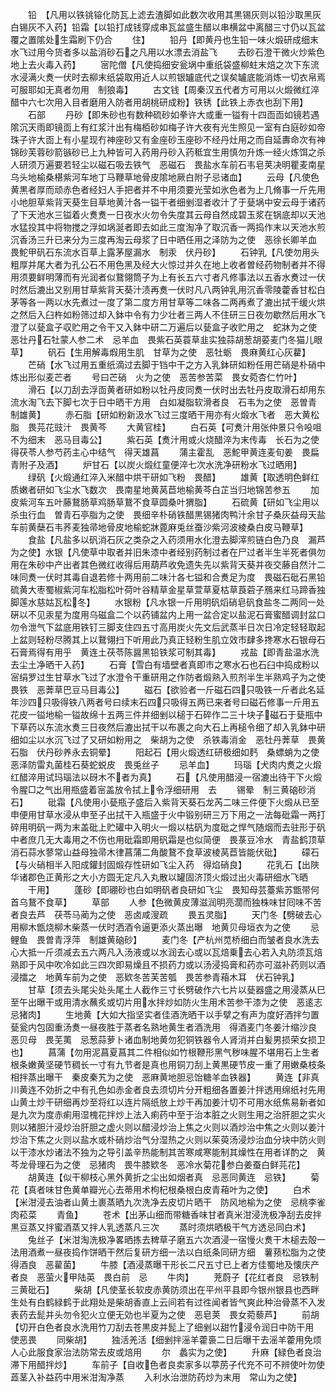 <!-- { "loadSidebar": true } -->
　　铅　【凡用以铁铫镕化防瓦上滤去渣脚如此数次收用其黒锡灰则以铅沙取黑灰白锡灰不入药】铅霜【以铅打成钱穿成串瓦盆盛生醋以串横盆中离醋三寸仍以瓦盆覆之置隂处生霜刷下仍合
　　住】
　　铅丹【即黄丹也生铅一味火煅研成细末水飞过用今货者多以盐消砂石之凡用以水漂去消盐飞
　　去砂石澄干微火炒紫色地上去火毒入药】
　　宻陀僧【凡使捣细安瓮埚中重纸袋盛柳蛀末焙之次下东流水浸满火煑一伏时去柳末纸袋取用近人以煎银罏底代之误矣罏底能消炼一切衣帛焉可服耶如无真者勿用　制狼毒】
　　古文钱【周秦汉五代者方可用以火煅微红淬醋中六七次用入目者磨用入防者用胡桃研成粉】铁锈【此铁上赤衣也刮下用】
　　石部
　　丹砂【即朱砂也有数种硫砂如拳许大或重一镒有十四靣靣如镜若遇隂沉天雨即镜靣上有红浆汁出有梅栢砂如梅子许大夜有光生照见一室有白庭砂如帝珠子许大靣上有小星现冇神座砂又有金座砂玉座砂不经丹灶用之而自延夀命次有神锦砂芙蓉砂箭镞砂已上九种皆可入药用丹砂入药秪宜生用慎勿升炼一经火炼饵之杀人研须万遍要若轻尘以磁石吸去铁气　恶磁石　畏盐水车前石韦皂荚决明瞿麦南星乌头地榆桑椹紫河车地丁马鞭草地骨皮隂地厥白附子忌诸血】
　　云母【凡使色黄黒者厚而顽赤色者经妇人手把者并不中用须要光莹如氷色者为上几脩事一斤先用小地胆草紫背天葵生目草地黄汁各一镒干者细剉湿者收汁了于甆埚中安云母于诸药了下天池水三镒着火煑煑一日夜水火勿令失度其云母自然成碧玉浆在锅底却以天池水猛投其中将物搅之浮如埚涎者即去如此三度淘净了取沉香一两捣作末以天池水煎沉香汤三升已来分为三度再淘云母浆了日中晒任用之泽防为之使　恶徐长卿羊血　畏鮀甲矾石东流水百草上露茅屋漏水　制汞　伏丹砂】
　　石钟乳【凡使勿用头粗厚并尾大者为孔公石不用色黑及经大火惊过并久在地上收者曽经药物制者并不得用须要鲜明薄而有光润者似鵞翎筒子为上有长五六寸者凡修事法以五香水煑过一伏时然后漉出又别用甘草紫背天葵汁渍再煑一伏时凡八两钟乳用沉香零陵藿香甘松白茅等各一两以水先煮过一度了第二度方用甘草等二味各二两再煮了漉出拭干缓火烘之然后入臼杵如粉筛过却入鉢中令有力少壮者三两人不住研三日夜勿歇然后用水飞澄了以甆盒子収贮用之令干又入鉢中研二万遍后以甆盒子收贮用之　蛇牀为之使　恶壮丹石牡蒙人参二术　忌羊血　畏紫石英蓑草韭实独蒜胡葱胡荽麦门冬猫儿眼草】
　　矾石【生用解毒煆用生肌　甘草为之使　恶牡蛎　畏麻黄红心灰藋】
　　芒硝【水飞过用五重纸滴过去脚于铛中干之方入乳鉢研如粉任用芒硝是朴硝中炼出形似麦芒者
　　号曰芒硝　火为之使　恶苦参苦菜　畏女菀杏仁竹叶】
　　滑石【以刀刮去浮靣黄者研如粉以牡丹皮同煑一伏时出去牡丹皮取滑石却用东流水淘飞去下脚七次于日中晒干方用　白如凝脂软滑者良　石韦为之使　恶曽青　制雄黄】
　　赤石脂【研如粉新汲水飞过三度晒干用亦有火煅水飞者　恶大黄松脂　畏芫花豉汁　畏黄芩
　　大黄官桂】
　　白石英【可煑汁用张仲景只令吺咀不为细末　恶马目毒公】
　　紫石英【煑汁用或火烧醋淬为末传毒　长石为之使得茯苓人参芍药主心中结气　得天雄菖
　　蒲主霍乱　恶鮀甲黄连麦旬姜　畏扁青附子及酒】
　　炉甘石【以炭火煅红童便淬七次水洗净研粉水飞过晒用】
　　绿矾【火煅通红淬入米醋中烘干研如飞粉　畏醋】
　　雄黄【取透明色鲜红质嫩者研如飞尘水飞数次　畏南星地黄莴苣地榆黄芩白芷当归地锦苦参五
　　加皮紫河车五叶藤鵞肠草鸡肠草鵞不食草圆桑叶猬脂】
　　石硫黄【研如飞尘用以杀虫行血　曽青石亭脂为之使　畏细辛朴硝铁醋黒锡猪肉鸭汁余甘子桑灰益母天盐车前黄蘖石韦荞麦独帚地骨皮地榆蛇牀蓖麻兎丝蚕沙紫河波棱桑白皮马鞭草】
　　食盐【凡盐多以矾消石灰之类杂之入药须用水化澄去脚滓煎链白色乃良　漏芦为之使】水银【凡使草中取者并旧朱漆中者经别药制过者在尸过者半生半死者俱勿用在朱砂中产出者其色微红收得后用葫芦收免遗失先以紫背天葵并夜交藤自然汁二味同煑一伏时其毒自退若修十两用前二味汁各七镒和合煑足为度　畏磁石砒石黑铅硫黄大枣蜀椒紫河车松脂松叶荷叶谷精草金星草萱草夏枯草莨菪子鴈来红马蹄香独脚莲水慈姑瓦松冬】
　　水银粉【凡水银一斤用明矾熖硝皂矾食盐冬二两同一处硏以不见汞星为度用乌磁盒二个以药铺盆内上用一盆合定以盐泥石膏蜜醋调封盆口勿令泄气下盆底用铁钉三脚支住四五寸高用炭火先文后武蒸半日次日冷定轻轻取起上盆则轻粉尽腾其上以鵞翎扫下听用此乃真正轻粉生肌立效市肆多搀寒水石银母石石膏焉得有用乎　黄连土茯苓陈醤黑铅铁浆可制其毒】
　　戎盐【即青盐温水洗去尘土净晒干入药】
　　石膏【雪白有墙壁者真即市之寒水石也石臼中捣成粉以宻绢罗过生甘草水飞过了水澄令干重研用之作防者煅熟入煎剂半生半熟鸡子为之使　畏铁　恶莾草巴豆马目毒公】
　　磁石【欲验者一斤磁石四只吸铁一斤者此名延年沙四只吸得铁八两者号曰续末石四只吸得五两已来者号曰磁石修事一斤用五花皮一镒地榆一镒故绵十五两三件并细剉以槌于石碎作二三十块子磁石于甆瓶中下草药以东流水煑三日夜然后漉出拭干以布裹之向大石上再槌令细了却入乳鉢中研细如尘以水沉飞过了又研如粉用之　柴胡为之使　杀铁毒消金　恶牡丹莾草　畏黄石脂　伏丹砂养永去铜晕】
　　阳起石【用火煅透红研极细如麫　桑螵蛸为之使恶泽防雷丸菌桂石葵蛇蜕皮　畏兎丝子
　　忌羊血】
　　玛瑙【犬肉内煑之火煅红醋淬用试玛瑙法以砑木不者为真】
　　石【凡使用醋浸一宿漉出待干下火煅令腥□之气出用瓶盛着宻盖放令拭上令浮细研用　去
　　锡晕　制三黄硇砂消石】
　　砒霜【凡使用小甆瓶子盛后入紫背天葵石龙芮二味三件便下火煅从已至申便用甘草水浸从申至子出拭干入瓶盛于火中锻别研三万下用之一法每砒霜一两打碎用明矾一两为末盖砒上贮礶中入明火一煅以枯矾为度砒之悍气随烟而去驻形于矾中者庶几无大毒用之不伤也用砒霜即用矾霜是也似简便　畏菉豆冷水　青盐鹤顶草消石蒜水蓼常山益母独帚木律菖蒲二角酸鵞不食草波棱莴苣皆能伏砒】
　　礞石【与火硝相半入阳成鑵封固煅存性研如飞尘入药　得焰硝良】
　　花乳石【出陜华诸郡色正黄形之大小方圆无定凡入丸散以罐固济顶火煅过出火毒研细水飞晒
　　干用】
　　蓬砂【即硼砂也白如明矾者良研如飞尘　畏知母芸薹紫苏甑带何首乌鵞不食草】
　　草部
　　人参【色微黄皮薄滋润明亮濶而独株味甘囘味不苦者良去芦　茯苓马蔺为之使　恶卤咸溲疏
　　畏五灵脂】
　　天门冬【劈破去心用柳木甑烧柳木柴蒸一伏时洒酒令逼更添火蒸出曝　地黄贝母垣衣为之使
　　忌鲤鱼　畏曽青浮萍　制雄黄硇砂】
　　麦门冬【产杭州苋桥细白而皱者良水洗去心大抵一斤须减去五六两凡入汤液或以水润去心或以瓦焙乗去心若入丸防须瓦焙熟即于风中吹冷如此三四次即易燥且不损药力或以汤浸捣膏和药亦可滋补药则以酒浸擂之　地黄车前为之使　恶欵冬苦芙苦瓠　畏苦参青葙木耳　伏石钟乳】
　　甘草【须去头尾尖处头尾土人截作三寸长劈破作六七片以甆器盛之用浸蒸从巳至午出曝干或用清水蘸炙或切片用水拌炒如防火生用术苦参干漆为之使　恶逺志　忌猪肉】
　　生地黄【大如大指坚实者佳酒洗晒干以手擘之有声为度好酒拌匀置甆瓮内包固重汤煑一昼夜胜于蒸者名熟地黄生者酒洗用　得酒麦门冬姜汁缩沙良　恶贝母　畏芜荑　忌葱蒜萝卜诸血制地黄勿犯铜铁器令人肾消并白髪男损荣女损卫也】
　　菖蒲【勿用泥菖夏菖其二件相似如竹根鞭形黑气秽味腥不堪用石上生者根条嫩黄坚硬节稠长一寸有九节者是真也用铜刀刮上黄黒硬节皮一重了用嫩桑枝条相拌蒸出曝干　秦皮秦艽为之使　恶麻黄地胆忌饴糖羊血铁器】
　　黄连【非真川黄连不効折之中有孔色如赤金者良去须切片分开粗细各置姜汁拌透用绵纸衬先用山黄土炒干研细再炒至将红以连片隔纸放上炒干再加姜汁切不可用水纸焦易新者如是九次为度赤痢用湿槐花拌炒上法入痢药中至于治本脏之火则生用之治肝胆之实火则以猪胆汁浸炒治肝胆之虚火则以醋浸炒治上焦之火则以酒炒治中焦之火则以姜汁炒治下焦之火则以盐水或朴硝炒治气分湿热之火则以茱萸汤浸炒治血分块中防火则以干漆水炒诸法不独为之导引盖辛热能制其苦寒咸寒能制其燥性在用者详酌之　黄芩龙骨理石为之使　忌猪肉　畏牛膝欵冬　恶冷水菊花参白姜蚕白鲜芫花】
　　胡黄连【似干柳枝心黑外黄折之尘出如烟者真　忌恶同黄连　忌铁】
　　菊花【真者味甘色黄单瓣光心去蒂用术枸杞根桑根白皮青葙叶为之使】
　　白术【米泔浸去油者山黄土裹蒸晒九次洗净去皮切片晒干　防风地榆为之使　忌桃李雀肉菘菜
　　青鱼】
　　苍术【出茅山细而带糖香味甘者真米泔浸洗极净刮去皮拌黒豆蒸又拌蜜酒蒸又拌人乳透蒸凡三次
　　蒸时须烘晒极干气方透忌同白术】
　　兔丝子【米泔淘洗极净畧晒拣去稗草子磨五六次酒浸一宿慢火煑干木槌去殻一法用酒煮一昼夜捣作饼晒干然后复研方细一法以白纸条同研方细　薯蓣松脂为之使　得酒良　恶雚菌】
　　牛膝【酒浸蒸曝干形长二尺五寸已上者方佳蜀地及懐庆产者良　恶萤火甲陆英　畏白前　忌
　　牛肉】
　　茺蔚子【花红者良　忌铁制三黄砒石】
　　柴胡【凡使茎长软皮赤黄防须出在平州平县即今银州银县也西畔生处有白鹤緑鹤于此翔处是柴胡香直上云间若有过徃闻者皆气爽此种治骨蒸不入发表药去髭并头勿令犯火立便无効也半夏为之使　恶皂荚　畏女菀藜芦】
　　前胡【切开白色者良水洗用竹刀刮去苍黒皮并髭上了细剉以甜竹浸令润日中防干用　使恶畏
　　同柴胡】
　　独活羌活【细剉拌滛羊藿裛二日后曝干去滛羊藿用免烦人心此服食家治法防常去皮或焙用
　　尔　蠡实为之使】
　　升麻【緑色者良治滞下用醋拌炒】
　　车前子【自收色者良卖家多以葶苈子代充不可不辨使叶勿使蕋茎入补益药中用米泔淘净蒸
　　入利水治泄防药炒为末用　常山为之使】
